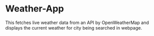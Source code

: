 # Weather-App
This fetches live weather data from an API by OpenWeatherMap and displays the current weather for city being searched in webpage.
